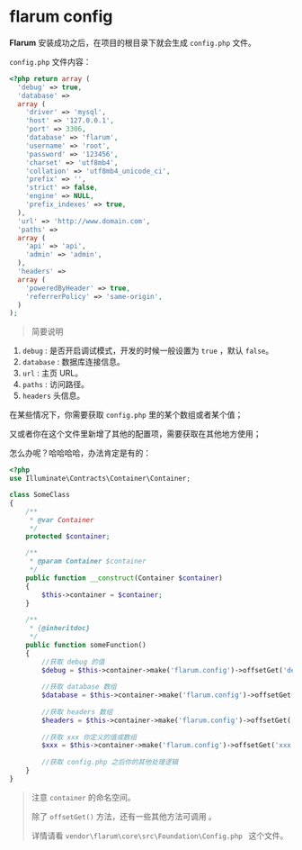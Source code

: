 # flarum config

**Flarum** 安装成功之后，在项目的根目录下就会生成 `config.php` 文件。

`config.php` 文件内容：

```php
<?php return array (
  'debug' => true,
  'database' =>
  array (
    'driver' => 'mysql',
    'host' => '127.0.0.1',
    'port' => 3306,
    'database' => 'flarum',
    'username' => 'root',
    'password' => '123456',
    'charset' => 'utf8mb4',
    'collation' => 'utf8mb4_unicode_ci',
    'prefix' => '',
    'strict' => false,
    'engine' => NULL,
    'prefix_indexes' => true,
  ),
  'url' => 'http://www.domain.com',
  'paths' =>
  array (
    'api' => 'api',
    'admin' => 'admin',
  ),
  'headers' =>
  array (
    'poweredByHeader' => true,
    'referrerPolicy' => 'same-origin',
  )
);

```

> 简要说明

1. `debug` : 是否开启调试模式，开发的时候一般设置为  `true` ，默认  `false`。
2. `database` : 数据库连接信息。
3. `url` : 主页 URL。
4. `paths` : 访问路径。
5. `headers` 头信息。



在某些情况下，你需要获取 `config.php` 里的某个数组或者某个值；

又或者你在这个文件里新增了其他的配置项，需要获取在其他地方使用；

怎么办呢？哈哈哈哈，办法肯定是有的：

```php
<?php
use Illuminate\Contracts\Container\Container;

class SomeClass
{
    /**
     * @var Container
     */
    protected $container;

    /**
     * @param Container $container
     */
    public function __construct(Container $container)
    {
        $this->container = $container;
    }
    
    /**
     * {@inheritdoc}
     */
    public function someFunction()
    {
        //获取 debug 的值
        $debug = $this->container->make('flarum.config')->offsetGet('debug');
        
        //获取 database 数组
        $database = $this->container->make('flarum.config')->offsetGet('database');
        
        //获取 headers 数组
        $headers = $this->container->make('flarum.config')->offsetGet('headers');
        
        //获取 xxx 你定义的值或数组
        $xxx = $this->container->make('flarum.config')->offsetGet('xxx');
        
        //获取 config.php 之后你的其他处理逻辑
    }
}
```

> 注意 `container` 的命名空间。
>
> 除了 `offsetGet()` 方法，还有一些其他方法可调用 。
>
> 详情请看  ```vendor\flarum\core\src\Foundation\Config.php ```  这个文件。

